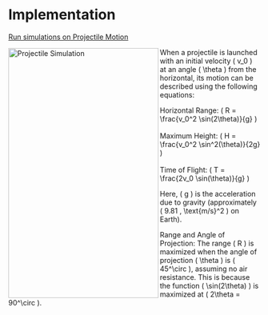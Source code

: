# Implementation

[Run simulations on Projectile Motion](https://mg-2025p03.github.io/physics/Physics/1%20Mechanics/pSimulation.html)

<img align="left" src="https://mg-2025p03.github.io/physics/_pics/pSimulation.png" alt="Projectile Simulation" width="300px" height="500px">

When a projectile is launched with an initial velocity ( v_0 ) at an angle ( \theta ) from the horizontal, its motion can be described using the following equations:

Horizontal Range: ( R = \frac{v_0^2 \sin(2\theta)}{g} )
<br/><br/>
Maximum Height: ( H = \frac{v_0^2 \sin^2(\theta)}{2g} )
<br/><br/>
Time of Flight: ( T = \frac{2v_0 \sin(\theta)}{g} )

Here, ( g ) is the acceleration due to gravity (approximately ( 9.81 , \text{m/s}^2 ) on Earth).

Range and Angle of Projection: The range ( R ) is maximized when the angle of projection ( \theta ) is ( 45^\circ ), assuming no air resistance. This is because the function ( \sin(2\theta) ) is maximized at ( 2\theta = 90^\circ ).

